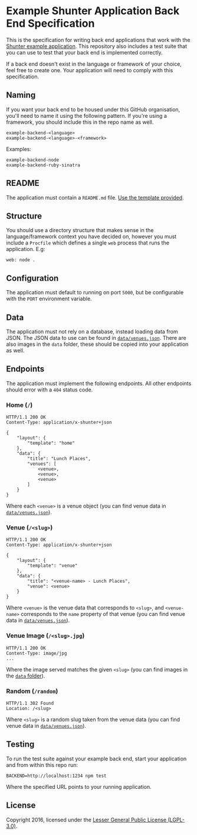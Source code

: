 
# Example Shunter Application Back End Specification

This is the specification for writing back end applications that work with the [Shunter example application](https://github.com/shunterjs/example). This repository also includes a test suite that you can use to test that your back end is implemented correctly.

If a back end doesn't exist in the language or framework of your choice, feel free to create one. Your application will need to comply with this specification.


## Naming

If you want your back end to be housed under this GitHub organisation, you'll need to name it using the following pattern. If you're using a framework, you should include this in the repo name as well.

```
example-backend-<language>
example-backend-<language>-<framework>
```

Examples:

```
example-backend-node
example-backend-ruby-sinatra
```


## README

The application must contain a `README.md` file. [Use the template provided](data/README-TEMPLATE.md).


## Structure

You should use a directory structure that makes sense in the language/framework context you have decided on, however you must include a `Procfile` which defines a single `web` process that runs the application. E.g:

```
web: node .
```


## Configuration

The application must default to running on port `5000`, but be configurable with the `PORT` environment variable.


## Data

The application must not rely on a database, instead loading data from JSON. The JSON data to use can be found in [`data/venues.json`](data/venues.json). There are also images in the `data` folder, these should be copied into your application as well.


## Endpoints

The application must implement the following endpoints. All other endpoints should error with a `404` status code.

### Home (`/`)

```
HTTP/1.1 200 OK
Content-Type: application/x-shunter+json

{
    "layout": {
        "template": "home"
    },
    "data": {
        "title": "Lunch Places",
        "venues": [
            <venue>,
            <venue>,
            <venue>
        ]
    }
}
```

Where each `<venue>` is a venue object (you can find venue data in [`data/venues.json`](data/venues.json)).

### Venue (`/<slug>`)

```
HTTP/1.1 200 OK
Content-Type: application/x-shunter+json

{
    "layout": {
        "template": "venue"
    },
    "data": {
        "title": "<venue-name> - Lunch Places",
        "venue": <venue>
    }
}
```

Where `<venue>` is the venue data that corresponds to `<slug>`, and `<venue-name>` corresponds to the `name` property of that venue (you can find venue data in [`data/venues.json`](data/venues.json)).

### Venue Image (`/<slug>.jpg`)

```
HTTP/1.1 200 OK
Content-Type: image/jpg
...
```

Where the image served matches the given `<slug>` (you can find images in the [`data` folder](data)).


### Random (`/random`)

```
HTTP/1.1 302 Found
Location: /<slug>
```

Where `<slug>` is a random slug taken from the venue data (you can find venue data in [`data/venues.json`](data/venues.json)).


## Testing

To run the test suite against your example back end, start your application and from within this repo run:

```
BACKEND=http://localhost:1234 npm test
```

Where the specified URL points to your running application.


## License

Copyright 2016, licensed under the [Lesser General Public License (LGPL-3.0)](http://www.gnu.org/licenses/lgpl-3.0.txt).
